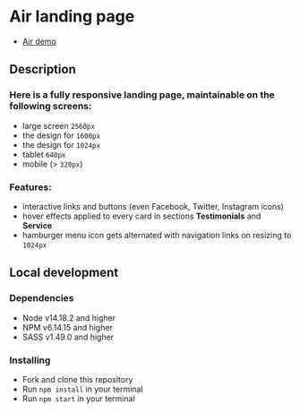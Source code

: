 # Air landing page

- [Air demo](https://ostafii4uk.github.io/air-landing/)

## Description

### Here is a fully responsive landing page, maintainable on the following screens:
  - large screen `2560px`
  - the design for `1600px`
  - the design for `1024px`
  - tablet `640px`
  - mobile (> `320px`)

### Features:
  - interactive links and buttons (even Facebook, Twitter, Instagram icons)
  - hover effects applied to every card in sections **Testimonials** and **Service**
  - hamburger menu icon gets alternated with navigation links on resizing to `1024px`

## Local development

### Dependencies
* Node v14.18.2 and higher
* NPM v6.14.15 and higher
* SASS v1.49.0 and higher

### Installing
* Fork and clone this repository
* Run `npm install` in your terminal
* Run `npm start` in your terminal
